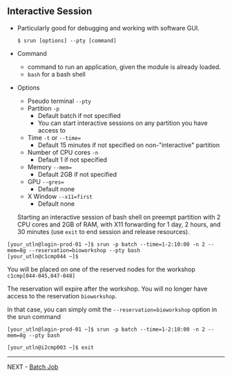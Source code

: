 ## Interactive Session

- Particularly good for debugging and working with software GUI. 

  `$ srun [options] --pty [command]`

- Command 

  - command to run an application, given the module is already loaded.
  - `bash` for a bash shell

- Options

  - Pseudo terminal `--pty`
  - Partition `-p` 
    - Default batch if not specified
    - You can start interactive sessions on any partition you have access to
  - Time `-t` or `--time=`
    - Default 15 minutes if not specified on non-"interactive" partition
  - Number of CPU cores `-n` 
    - Default 1 if not specified
  - Memory `--mem=`
    - Default 2GB if not specified
  - GPU `--gres=`
    - Default none
  - X Window `--x11=first`
    - Default none	

  Starting an interactive session of bash shell on preempt partition with 2 CPU cores and 2GB of RAM, with X11 forwarding for 1 day, 2 hours, and 30 minutes (use `exit` to end session and release resources).

```
[your_utln@login-prod-01 ~]$ srun -p batch --time=1-2:10:00 -n 2 --mem=8g --reservation=bioworkshop --pty bash
[your_utln@c1cmp044 ~]$

```
You will be placed on one of the reserved nodes for the workshop `c1cmp[044-045,047-048]`

The reservation will expire after the workshop. You will no longer have access to the reservation `bioworkshop`. 

In that case, you can simply omit the `--reservation=bioworkshop` option in the srun command

```
[your_utln@login-prod-01 ~]$ srun -p batch --time=1-2:10:00 -n 2 --mem=8g --pty bash

[your_utln@i2cmp003 ~]$ exit

```
---

NEXT - [Batch Job](Batch_Job.md)
